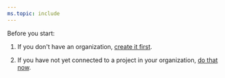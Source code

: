 ```yaml
---
ms.topic: include
---
```


Before you start:

1.  If you don't have an organization, [create it first](../../../organizations/accounts/create-organization.md).

2.  If you have not yet connected to a project in your organization, [do that now](../../../organizations/projects/connect-to-projects.md).
